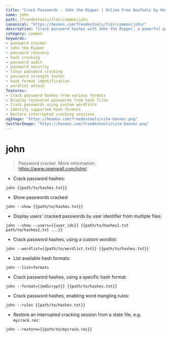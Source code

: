 ```yaml
---
title: "Crack Passwords - John the Ripper | Online Free DevTools by Hexmos"
name: john
path: /freedevtools/tldr/common/john
canonical: "https://hexmos.com/freedevtools/tldr/common/john/"
description: "Crack password hashes with John the Ripper, a powerful password cracking tool. Recover lost passwords, audit security, and test password strength. Free online tool, no registration required."
category: common
keywords:
- password cracker
- John the Ripper
- password recovery
- hash cracking
- password audit
- password security
- linux password cracking
- password strength tester
- hash format identification
- wordlist attack
features:
- Crack password hashes from various formats
- Display recovered passwords from hash files
- Crack passwords using custom wordlists
- Identify supported hash formats
- Restore interrupted cracking sessions
ogImage: "https://hexmos.com/freedevtools/site-banner.png"
twitterImage: "https://hexmos.com/freedevtools/site-banner.png"
---
```


# john

> Password cracker.
> More information: <https://www.openwall.com/john/>.

- Crack password hashes:

`john {{path/to/hashes.txt}}`

- Show passwords cracked:

`john --show {{path/to/hashes.txt}}`

- Display users' cracked passwords by user identifier from multiple files:

`john --show --users={{user_ids}} {{path/to/hashes1.txt path/to/hashes2.txt ...}}`

- Crack password hashes, using a custom wordlist:

`john --wordlist={{path/to/wordlist.txt}} {{path/to/hashes.txt}}`

- List available hash formats:

`john --list=formats`

- Crack password hashes, using a specific hash format:

`john --format={{md5crypt}} {{path/to/hashes.txt}}`

- Crack password hashes, enabling word mangling rules:

`john --rules {{path/to/hashes.txt}}`

- Restore an interrupted cracking session from a state file, e.g. `mycrack.rec`:

`john --restore={{path/to/mycrack.rec}}`
